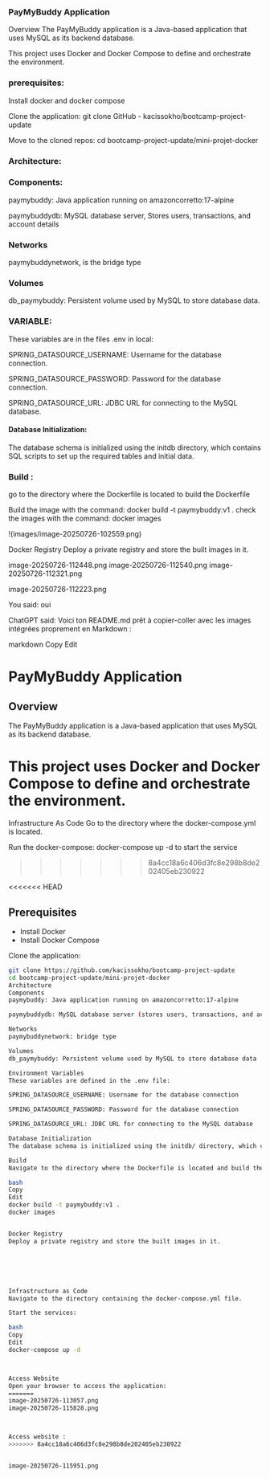### PayMyBuddy Application
Overview
The PayMyBuddy application is a Java-based application that uses MySQL as its backend database. 

This project uses Docker and Docker Compose to define and orchestrate the environment.

### prerequisites:

Install docker and docker compose

Clone the application: git clone GitHub - kacissokho/bootcamp-project-update

Move to the cloned repos: cd bootcamp-project-update/mini-projet-docker

### Architecture:


### Components:
paymybuddy: Java application running on amazoncorretto:17-alpine

paymybuddydb: MySQL database server, Stores users, transactions, and account details

### Networks
paymybuddynetwork, is the bridge type

### Volumes
db_paymybuddy: Persistent volume used by MySQL to store database data.

### VARIABLE:

These variables are in the files .env in local:

SPRING_DATASOURCE_USERNAME: Username for the database connection.

SPRING_DATASOURCE_PASSWORD: Password for the database connection.

SPRING_DATASOURCE_URL: JDBC URL for connecting to the MySQL database.



  #### Database Initialization:
The database schema is initialized using the initdb directory, which contains SQL scripts to set up    the required tables and initial data. 




### Build :
go to the directory where the Dockerfile is located to build the Dockerfile

Build the image with the command: docker build -t paymybuddy:v1 . check the images with the command: docker images


!(images/image-20250726-102559.png)


Docker Registry
Deploy a private registry and store the built images in it.

image-20250726-112448.png
image-20250726-112540.png
image-20250726-112321.png
 

image-20250726-112223.png









You said:
oui


ChatGPT said:
Voici ton README.md prêt à copier-coller avec les images intégrées proprement en Markdown :

markdown
Copy
Edit
# PayMyBuddy Application

## Overview

The PayMyBuddy application is a Java-based application that uses MySQL as its backend database.

This project uses Docker and Docker Compose to define and orchestrate the environment.
=======

Infrastructure As Code
Go to the directory where the docker-compose.yml is located. 

Run the docker-compose: docker-compose up -d to start the service
>>>>>>> 8a4cc18a6c406d3fc8e298b8de202405eb230922


<<<<<<< HEAD
## Prerequisites

- Install Docker
- Install Docker Compose

Clone the application:

```bash
git clone https://github.com/kacissokho/bootcamp-project-update
cd bootcamp-project-update/mini-projet-docker
Architecture
Components
paymybuddy: Java application running on amazoncorretto:17-alpine

paymybuddydb: MySQL database server (stores users, transactions, and account details)

Networks
paymybuddynetwork: bridge type

Volumes
db_paymybuddy: Persistent volume used by MySQL to store database data

Environment Variables
These variables are defined in the .env file:

SPRING_DATASOURCE_USERNAME: Username for the database connection

SPRING_DATASOURCE_PASSWORD: Password for the database connection

SPRING_DATASOURCE_URL: JDBC URL for connecting to the MySQL database

Database Initialization
The database schema is initialized using the initdb/ directory, which contains SQL scripts to set up the required tables and initial data.

Build
Navigate to the directory where the Dockerfile is located and build the image:

bash
Copy
Edit
docker build -t paymybuddy:v1 .
docker images


Docker Registry
Deploy a private registry and store the built images in it.






Infrastructure as Code
Navigate to the directory containing the docker-compose.yml file.

Start the services:

bash
Copy
Edit
docker-compose up -d



Access Website
Open your browser to access the application:
=======
image-20250726-113057.png
image-20250726-115828.png



Access website :
>>>>>>> 8a4cc18a6c406d3fc8e298b8de202405eb230922


image-20250726-115951.png
